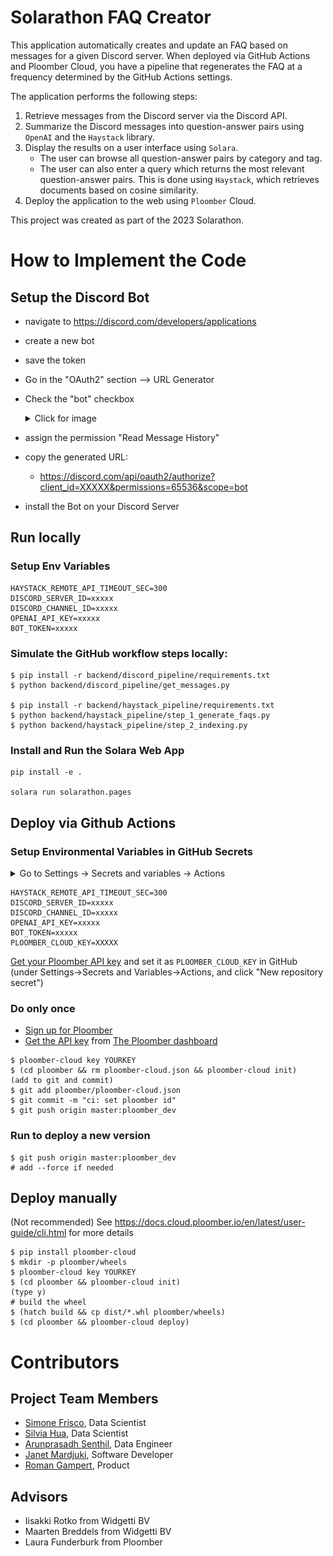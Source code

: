 # Solarathon FAQ Creator
This application automatically creates and update an FAQ based on messages for a given Discord server. When deployed via GitHub Actions and Ploomber Cloud, you have a pipeline that regenerates the FAQ at a frequency determined by the GitHub Actions settings.


The application performs the following steps:
1. Retrieve messages from the Discord server via the Discord API.
2. Summarize the Discord messages into question-answer pairs using `OpenAI` and the `Haystack` library.
3. Display the results on a user interface using `Solara`.
	* The user can browse all question-answer pairs by category and tag.
	* The user can also enter a query which returns the most relevant question-answer pairs. This is done using `Haystack`, which retrieves documents based on cosine similarity.
4. Deploy the application to the web using `Ploomber` Cloud.

This project was created as part of the 2023 Solarathon.

# How to Implement the Code
## Setup the Discord Bot

- navigate to https://discord.com/developers/applications
- create a new bot
- save the token
- Go in the "OAuth2" section --> URL Generator
- Check the "bot" checkbox

	<details>
	<summary>Click for image </summary>

	![plot](./discordbot.png)

	</details>

- assign the permission "Read Message History"
- copy the generated URL:
	- https://discord.com/api/oauth2/authorize?client_id=XXXXX&permissions=65536&scope=bot
- install the Bot on your Discord Server

## Run locally

### Setup Env Variables

```
HAYSTACK_REMOTE_API_TIMEOUT_SEC=300
DISCORD_SERVER_ID=xxxxx
DISCORD_CHANNEL_ID=xxxxx
OPENAI_API_KEY=xxxxx
BOT_TOKEN=xxxxx
```

### Simulate the GitHub workflow steps locally:
```
$ pip install -r backend/discord_pipeline/requirements.txt
$ python backend/discord_pipeline/get_messages.py

$ pip install -r backend/haystack_pipeline/requirements.txt
$ python backend/haystack_pipeline/step_1_generate_faqs.py
$ python backend/haystack_pipeline/step_2_indexing.py
```

### Install and Run the Solara Web App
```
pip install -e .

solara run solarathon.pages
```

## Deploy via Github Actions

### Setup Environmental Variables in GitHub Secrets

<details>
<summary>Go to Settings -> Secrets and variables -> Actions</summary>

![plot](./github_secrets.png)

</details>

```
HAYSTACK_REMOTE_API_TIMEOUT_SEC=300
DISCORD_SERVER_ID=xxxxx
DISCORD_CHANNEL_ID=xxxxx
OPENAI_API_KEY=xxxxx
BOT_TOKEN=xxxxx
PLOOMBER_CLOUD_KEY=XXXXX
```

[Get your Ploomber API key](https://docs.cloud.ploomber.io/en/latest/quickstart/apikey.html) and set it as `PLOOMBER_CLOUD_KEY` in GitHub (under Settings->Secrets and Variables->Actions, and click "New repository secret")

### Do only once

 * [Sign up for Ploomber](https://www.platform.ploomber.io/register/)
 * [Get the API key](https://docs.cloud.ploomber.io/en/latest/quickstart/apikey.html) from [The Ploomber dashboard](https://platform.ploomber.io/)


```
$ ploomber-cloud key YOURKEY
$ (cd ploomber && rm ploomber-cloud.json && ploomber-cloud init)
(add to git and commit)
$ git add ploomber/ploomber-cloud.json
$ git commit -m "ci: set ploomber id"
$ git push origin master:ploomber_dev
```

### Run to deploy a new version
```
$ git push origin master:ploomber_dev
# add --force if needed
```

## Deploy manually

(Not recommended)
See https://docs.cloud.ploomber.io/en/latest/user-guide/cli.html for more details

```
$ pip install ploomber-cloud
$ mkdir -p ploomber/wheels
$ ploomber-cloud key YOURKEY
$ (cd ploomber && ploomber-cloud init)
(type y)
# build the wheel
$ (hatch build && cp dist/*.whl ploomber/wheels)
$ (cd ploomber && ploomber-cloud deploy)
```

# Contributors
## Project Team Members
* [Simone Frisco](https://www.linkedin.com/in/simonefrisco/), Data Scientist
* [Silvia Hua](https://www.linkedin.com/in/silviahua), Data Scientist
* [Arunprasadh Senthil](https://www.linkedin.com/in/arun-prasadh-senthil/), Data Engineer
* [Janet Mardjuki](https://www.linkedin.com/in/jmardjuki/), Software Developer
* [Roman Gampert](https://www.linkedin.com/in/roman-gampert-5537b9126/), Product

## Advisors
* Iisakki Rotko from Widgetti BV
* Maarten Breddels from Widgetti BV
* Laura Funderburk from Ploomber
